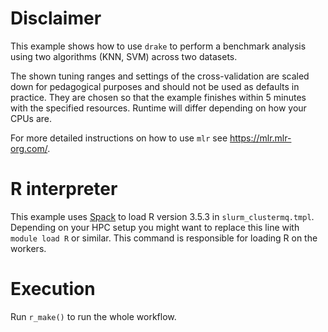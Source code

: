 # Disclaimer

This example shows how to use `drake` to perform a benchmark analysis using two algorithms (KNN, SVM) across two datasets.

The shown tuning ranges and settings of the cross-validation are scaled down for pedagogical purposes and should not be used as defaults in practice. 
They are chosen so that the example finishes within 5 minutes with the specified resources.
Runtime will differ depending on how your CPUs are.

For more detailed instructions on how to use `mlr` see https://mlr.mlr-org.com/.

# R interpreter

This example uses [Spack](spack.io) to load R version 3.5.3 in `slurm_clustermq.tmpl`.
Depending on your HPC setup you might want to replace this line with `module load R` or similar.
This command is responsible for loading R on the workers.

# Execution

Run `r_make()` to run the whole workflow.